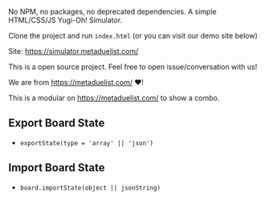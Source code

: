 No NPM, no packages, no deprecated dependencies. A simple HTML/CSS/JS Yugi-Oh! Simulator.

Clone the project and run `index.html` (or you can visit our demo site below)

Site: https://simulator.metaduelist.com/

This is a open source project. Feel free to open issue/conversation with us!

We are from https://metaduelist.com/ ❤️!

This is a modular on https://metaduelist.com/ to show a combo.

## Export Board State

- `exportState(type = 'array' || 'json')`

## Import Board State

- `board.importState(object || jsonString)`

